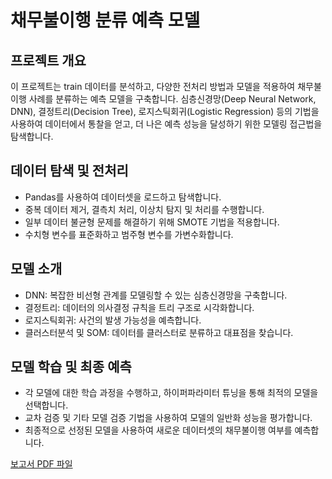 # 채무불이행 분류 예측 모델

## 프로젝트 개요
이 프로젝트는 train 데이터를 분석하고, 다양한 전처리 방법과 모델을 적용하여 채무불이행 사례를 분류하는 예측 모델을 구축합니다. 심층신경망(Deep Neural Network, DNN), 결정트리(Decision Tree), 로지스틱회귀(Logistic Regression) 등의 기법을 사용하여 데이터에서 통찰을 얻고, 더 나은 예측 성능을 달성하기 위한 모델링 접근법을 탐색합니다.

## 데이터 탐색 및 전처리
- Pandas를 사용하여 데이터셋을 로드하고 탐색합니다.
- 중복 데이터 제거, 결측치 처리, 이상치 탐지 및 처리를 수행합니다.
- 일부 데이터 불균형 문제를 해결하기 위해 SMOTE 기법을 적용합니다.
- 수치형 변수를 표준화하고 범주형 변수를 가변수화합니다.

## 모델 소개
- DNN: 복잡한 비선형 관계를 모델링할 수 있는 심층신경망을 구축합니다.
- 결정트리: 데이터의 의사결정 규칙을 트리 구조로 시각화합니다.
- 로지스틱회귀: 사건의 발생 가능성을 예측합니다.
- 클러스터분석 및 SOM: 데이터를 클러스터로 분류하고 대표점을 찾습니다.

## 모델 학습 및 최종 예측
- 각 모델에 대한 학습 과정을 수행하고, 하이퍼파라미터 튜닝을 통해 최적의 모델을 선택합니다.
- 교차 검증 및 기타 모델 검증 기법을 사용하여 모델의 일반화 성능을 평가합니다.
- 최종적으로 선정된 모델을 사용하여 새로운 데이터셋의 채무불이행 여부를 예측합니다.

[보고서 PDF 파일](https://github.com/yooonyy/personal_debt_default_prediction_model/blob/main/report.pdf)
